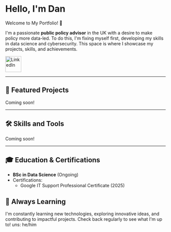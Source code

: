 # Hello, I'm Dan

Welcome to My Portfolio! 👋

I'm a passionate **public policy advisor** in the UK with a desire to make policy more data-led. To do this, I'm fixing myself first, developing my skills in data science and cybersecurity. This space is where I showcase my projects, skills, and achievements.

<a href="https://www.linkedin.com/in/danj-/" target="_blank">
  <img src="https://upload.wikimedia.org/wikipedia/commons/e/e9/LinkedIn_2021.svg" alt="LinkedIn" width="50" />
</a>  

---

## 📂 Featured Projects

Coming soon!

---

## 🛠️ Skills and Tools

Coming soon!

---

## 🎓 Education & Certifications

- **BSc in Data Science** (Ongoing)
- Certifications:
  - Google IT Support Professional Certificate (2025)

## 🧠 Always Learning

I'm constantly learning new technologies, exploring innovative ideas, and contributing to impactful projects. Check back regularly to see what I'm up to!
uns: he/him
